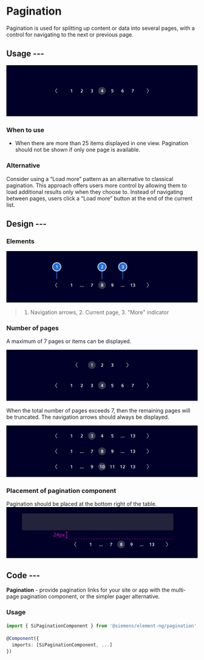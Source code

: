 # Pagination

Pagination is used for splitting up content or data into several pages, with a control for navigating to the next or previous page.

## Usage ---

![Pagination](images/pagination.png)

### When to use

- When there are more than 25 items displayed in one view.
  Pagination should not be shown if only one page is available.

### Alternative

Consider using a “Load more” pattern as an alternative to classical pagination.
This approach offers users more control by allowing them to load additional results only when they choose to.
Instead of navigating between pages, users click a “Load more” button at the end of the current list.

## Design ---

### Elements

![Pagination](images/pagination-usage-construction.png)

> 1. Navigation arrows, 2. Current page,  3. "More" indicator

### Number of pages

A maximum of 7 pages or items can be displayed.

![Pagination](images/pagination-usage-7-elements.png)

When the total number of pages exceeds 7, then the remaining pages will be truncated. The navigation arrows should always be displayed.

![Pagination](images/pagination-usage-more-elements.png)

### Placement of pagination component

Pagination should be placed at the bottom right of the table.
![Pagination](images/pagination-usage-placement.png)

## Code ---

**Pagination** - provide pagination links for your site or app with the
multi-page pagination component, or the simpler pager alternative.

### Usage

```ts
import { SiPaginationComponent } from '@siemens/element-ng/pagination';

@Component({
  imports: [SiPaginationComponent, ...]
})
```

<si-docs-component example="si-pagination/si-pagination"></si-docs-component>

<si-docs-api component="SiPaginationComponent"></si-docs-api>

<si-docs-types></si-docs-types>

